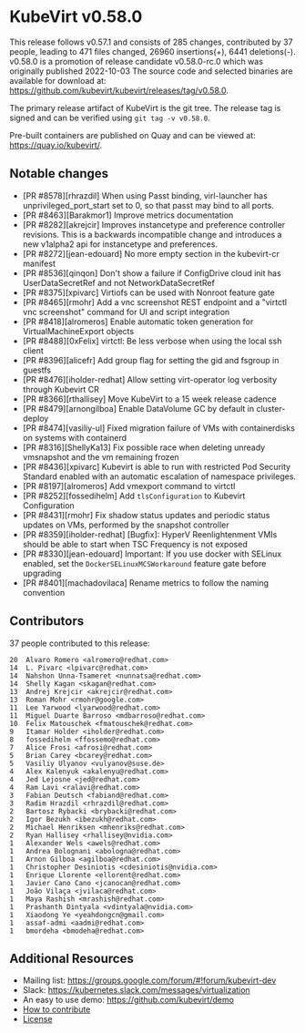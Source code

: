 KubeVirt v0.58.0
================

This release follows v0.57.1 and consists of 285 changes, contributed by 37 people, leading to 471 files changed, 26960 insertions(+), 6441 deletions(-).
v0.58.0 is a promotion of release candidate v0.58.0-rc.0 which was originally published 2022-10-03
The source code and selected binaries are available for download at: https://github.com/kubevirt/kubevirt/releases/tag/v0.58.0.

The primary release artifact of KubeVirt is the git tree. The release tag is
signed and can be verified using `git tag -v v0.58.0`.

Pre-built containers are published on Quay and can be viewed at: <https://quay.io/kubevirt/>.

Notable changes
---------------

- [PR #8578][rhrazdil] When using Passt binding, virl-launcher has unprivileged_port_start set to 0, so that passt may bind to all ports.
- [PR #8463][Barakmor1] Improve metrics documentation
- [PR #8282][akrejcir] Improves instancetype and preference controller revisions. This is a backwards incompatible change and introduces a new v1alpha2 api for instancetype and preferences.
- [PR #8272][jean-edouard] No more empty section in the kubevirt-cr manifest
- [PR #8536][qinqon] Don't show a failure if ConfigDrive cloud init has UserDataSecretRef and not NetworkDataSecretRef
- [PR #8375][xpivarc] Virtiofs can be used with Nonroot feature gate
- [PR #8465][rmohr] Add a vnc screenshot REST endpoint and a "virtctl vnc screenshot" command for UI and script integration
- [PR #8418][alromeros] Enable automatic token generation for VirtualMachineExport objects
- [PR #8488][0xFelix] virtctl: Be less verbose when using the local ssh client
- [PR #8396][alicefr] Add group flag for setting the gid and fsgroup in guestfs
- [PR #8476][iholder-redhat] Allow setting virt-operator log verbosity through Kubevirt CR
- [PR #8366][rthallisey] Move KubeVirt to a 15 week release cadence
- [PR #8479][arnongilboa] Enable DataVolume GC by default in cluster-deploy
- [PR #8474][vasiliy-ul] Fixed migration failure of VMs with containerdisks on systems with containerd
- [PR #8316][ShellyKa13] Fix possible race when deleting unready vmsnapshot and the vm remaining frozen
- [PR #8436][xpivarc] Kubevirt is able to run with restricted Pod Security Standard enabled with an automatic escalation of namespace privileges.
- [PR #8197][alromeros] Add vmexport command to virtctl
- [PR #8252][fossedihelm] Add `tlsConfiguration` to Kubevirt Configuration
- [PR #8431][rmohr] Fix shadow status updates and periodic status updates on VMs, performed by the snapshot controller
- [PR #8359][iholder-redhat] [Bugfix]: HyperV Reenlightenment VMIs should be able to start when TSC Frequency is not exposed
- [PR #8330][jean-edouard] Important: If you use docker with SELinux enabled, set the `DockerSELinuxMCSWorkaround` feature gate before upgrading
- [PR #8401][machadovilaca] Rename metrics to follow the naming convention

Contributors
------------
37 people contributed to this release:

```
20	Alvaro Romero <alromero@redhat.com>
14	L. Pivarc <lpivarc@redhat.com>
14	Nahshon Unna-Tsameret <nunnatsa@redhat.com>
14	Shelly Kagan <skagan@redhat.com>
13	Andrej Krejcir <akrejcir@redhat.com>
13	Roman Mohr <rmohr@google.com>
11	Lee Yarwood <lyarwood@redhat.com>
11	Miguel Duarte Barroso <mdbarroso@redhat.com>
10	Felix Matouschek <fmatouschek@redhat.com>
9	Itamar Holder <iholder@redhat.com>
8	fossedihelm <ffossemo@redhat.com>
7	Alice Frosi <afrosi@redhat.com>
5	Brian Carey <bcarey@redhat.com>
5	Vasiliy Ulyanov <vulyanov@suse.de>
4	Alex Kalenyuk <akalenyu@redhat.com>
4	Jed Lejosne <jed@redhat.com>
4	Ram Lavi <ralavi@redhat.com>
3	Fabian Deutsch <fabiand@redhat.com>
3	Radim Hrazdil <rhrazdil@redhat.com>
2	Bartosz Rybacki <brybacki@redhat.com>
2	Igor Bezukh <ibezukh@redhat.com>
2	Michael Henriksen <mhenriks@redhat.com>
2	Ryan Hallisey <rhallisey@nvidia.com>
1	Alexander Wels <awels@redhat.com>
1	Andrea Bolognani <abologna@redhat.com>
1	Arnon Gilboa <agilboa@redhat.com>
1	Christopher Desiniotis <cdesiniotis@nvidia.com>
1	Enrique Llorente <ellorent@redhat.com>
1	Javier Cano Cano <jcanocan@redhat.com>
1	João Vilaça <jvilaca@redhat.com>
1	Maya Rashish <mrashish@redhat.com>
1	Prashanth Dintyala <vdintyala@nvidia.com>
1	Xiaodong Ye <yeahdongcn@gmail.com>
1	assaf-admi <aadmi@redhat.com>
1	bmordeha <bmodeha@redhat.com>
```

Additional Resources
--------------------

- Mailing list: <https://groups.google.com/forum/#!forum/kubevirt-dev>
- Slack: <https://kubernetes.slack.com/messages/virtualization>
- An easy to use demo: <https://github.com/kubevirt/demo>
- [How to contribute][contributing]
- [License][license]

[contributing]: https://github.com/kubevirt/kubevirt/blob/main/CONTRIBUTING.md
[license]: https://github.com/kubevirt/kubevirt/blob/main/LICENSE
